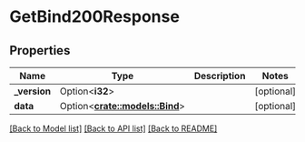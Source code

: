 # GetBind200Response

## Properties

Name | Type | Description | Notes
------------ | ------------- | ------------- | -------------
**_version** | Option<**i32**> |  | [optional]
**data** | Option<[**crate::models::Bind**](bind.md)> |  | [optional]

[[Back to Model list]](../README.md#documentation-for-models) [[Back to API list]](../README.md#documentation-for-api-endpoints) [[Back to README]](../README.md)


